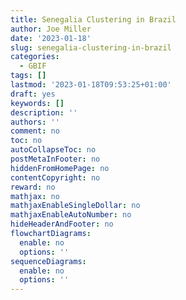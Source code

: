 ```yaml
---
title: Senegalia Clustering in Brazil
author: Joe Miller
date: '2023-01-18'
slug: senegalia-clustering-in-brazil
categories:
  - GBIF
tags: []
lastmod: '2023-01-18T09:53:25+01:00'
draft: yes
keywords: []
description: ''
authors: ''
comment: no
toc: no
autoCollapseToc: no
postMetaInFooter: no
hiddenFromHomePage: no
contentCopyright: no
reward: no
mathjax: no
mathjaxEnableSingleDollar: no
mathjaxEnableAutoNumber: no
hideHeaderAndFooter: no
flowchartDiagrams:
  enable: no
  options: ''
sequenceDiagrams:
  enable: no
  options: ''
---
```


<!--more-->
